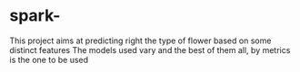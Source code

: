 # spark-
This project aims at predicting right the type of flower based on some distinct features
The models used vary and the best of them all, by metrics is the one to be used
